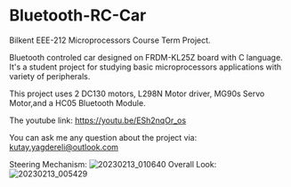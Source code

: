 # Bluetooth-RC-Car

Bilkent EEE-212 Microprocessors Course Term Project.

Bluetooth controled car designed on FRDM-KL25Z board with C language.
It's a student project for studying basic microprocessors applications with variety of peripherals. 

This project uses 2 DC130 motors, L298N Motor driver, MG90s Servo Motor,and a HC05 Bluetooth Module.

The youtube link: https://youtu.be/ESh2nqOr_os

You can ask me any question about the project via: kutay.yagdereli@outlook.com    

Steering Mechanism:
![20230213_010640](https://user-images.githubusercontent.com/122688232/218340673-783cc7b2-4874-42a6-a61c-b725ac3453a7.jpg)
Overall Look:
![20230213_005429](https://user-images.githubusercontent.com/122688232/218340686-e5f6290b-6c70-443a-8157-095388602870.jpg)
